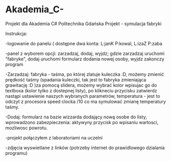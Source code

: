 # Akademia_C-
Projekt dla Akademia C# Politechnika Gdańska
Projekt - symulacja fabryki

Instrukcja:

-logowanie do panelu ( dostępne dwa konta: L:janK P:kowal, L:izaZ P:zaba

-panel z wyborem opcji: zarzadzaj, dodaj, wyjdz; gdzie zarzadzaj uruchomi "fabryke", dodaj uruchomi formularz dodania nowej osoby, wyjdz zakonczy program

-Zarzadzaj: fabryka - taśma, po której zlatuje kuleczka :D, możemy zmienić prędkość taśmy (spadania kuleczki, tak jest to fabryka zmieniająca grawitację :D )za pomocą slidera, możemy wybrać kolor wpisujac go do textboxa (kolor tylko z dostepnej listy), po klikneciu przycisku zatwierdz nastąpi ustawienie naszych wybranych parametrów, temperatura - jest to odczyt z procesora speed clocka /10 co ma symulować zmianę temperatury taśmy.

-Dodaj: formularz na bazie wizzarda dodający nową osobe do listy, wprowadzono zabezpieczenia: aktywyny przycisk po wpisaniu wartosci, mozliwosc powrotu.

-projekt połączyłem z laboratoriami na uczelni

-zdjęcia wyswietlane z linków (potrzeby internet do prawidlowego dzialania programu)


